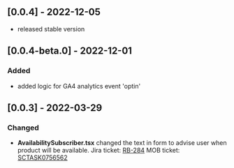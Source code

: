 ## [0.0.4] - 2022-12-05
- released stable version

## [0.0.4-beta.0] - 2022-12-01

### Added
- added logic for GA4 analytics event 'optin' 

## [0.0.3] - 2022-03-29

### Changed

- **AvailabilitySubscriber.tsx** changed the text in form to advise user when product will be available. 
  Jira ticket: [RB-284](https://whirlpoolgtm.atlassian.net/browse/RB-284)
  MOB ticket: [SCTASK0756562](https://whirlpool.service-now.com/nav_to.do?uri=sc_task.do?sys_id=2d191bae1b4e01d04e7dedf1b24bcba7%26sysparm_view=RPTfdcf17dd1b00c198f845a687b04bcbff)